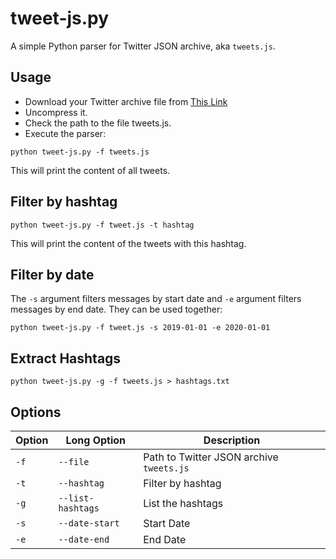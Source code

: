 # tweet-js.py #

A simple Python parser for Twitter JSON archive, aka `tweets.js`.


## Usage ##

- Download your Twitter archive file from [This Link](https://x.com/settings/download_your_data)
- Uncompress it.
- Check the path to the file tweets.js.
- Execute the parser:

```
python tweet-js.py -f tweets.js
```

This will print the content of all tweets.

## Filter by hashtag ##

```
python tweet-js.py -f tweet.js -t hashtag
```

This will print the content of the tweets with this hashtag.


## Filter by date ##

The `-s` argument filters messages by start date and `-e` argument filters messages by end date. They can be used together:

```
python tweet-js.py -f tweet.js -s 2019-01-01 -e 2020-01-01
```

## Extract Hashtags ##

```
python tweet-js.py -g -f tweets.js > hashtags.txt
```

## Options ##

| Option | Long Option | Description |
| - | - | - |
| `-f` | `--file` | Path to Twitter JSON archive  `tweets.js` |
| `-t` | `--hashtag` | Filter by hashtag |
| `-g` | `--list-hashtags` | List the hashtags |
| `-s` | `--date-start` | Start Date |
| `-e` | `--date-end` | End Date |
